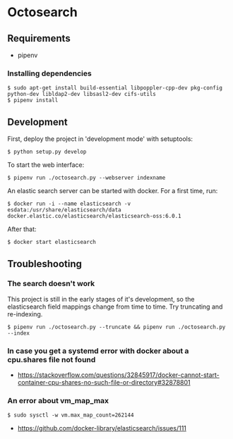 Octosearch
==========

Requirements
------------

 * pipenv

### Installing dependencies

    $ sudo apt-get install build-essential libpoppler-cpp-dev pkg-config python-dev libldap2-dev libsasl2-dev cifs-utils
    $ pipenv install

Development
-----------

First, deploy the project in 'development mode' with setuptools:

    $ python setup.py develop

To start the web interface: 

    $ pipenv run ./octosearch.py --webserver indexname

An elastic search server can be started with docker.
For a first time, run:

    $ docker run -i --name elasticsearch -v esdata:/usr/share/elasticsearch/data  docker.elastic.co/elasticsearch/elasticsearch-oss:6.0.1

After that:

    $ docker start elasticsearch

Troubleshooting
---------------

### The search doesn't work 

This project is still in the early stages of it's development, so the elasticsearch field mappings change from time to time. Try truncating and re-indexing.

    $ pipenv run ./octosearch.py --truncate && pipenv run ./octosearch.py --index

### In case you get a systemd error with docker about a cpu.shares file not found

 * https://stackoverflow.com/questions/32845917/docker-cannot-start-container-cpu-shares-no-such-file-or-directory#32878801

### An error about vm_map_max

    $ sudo sysctl -w vm.max_map_count=262144

 * https://github.com/docker-library/elasticsearch/issues/111
